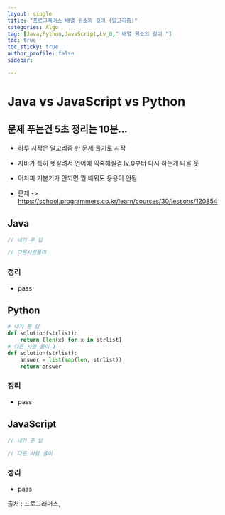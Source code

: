 ```yaml
---
layout: single
title: "프로그래머스 배열 원소의 길이 (알고리즘)"
categories: Algo
tag: [Java,Python,JavaScript,Lv_0," 배열 원소의 길이 "]
toc: true
toc_sticky: true
author_profile: false
sidebar:

---
```

# Java vs JavaScript vs Python
## 문제 푸는건 5초 정리는 10분...

- 하루 시작은 알고리즘 한 문제 풀기로 시작
- 자바가 특히 헷갈려서 언어에 익숙해질겸 lv_0부터 다시 하는게 나을 듯
- 어차피 기본기가 안되면 뭘 배워도 응용이 안됨

- 문제 -> https://school.programmers.co.kr/learn/courses/30/lessons/120854

## Java

```java
// 내가 푼 답

// 다른사람풀이 

```
### 정리
- pass



## Python
```python
# 내가 푼 답
def solution(strlist):
    return [len(x) for x in strlist]
# 다른 사람 풀이 1
def solution(strlist):
    answer = list(map(len, strlist))
    return answer

```
### 정리
- pass



## JavaScript

```javascript
// 내가 푼 답

// 다른 사람 풀이

```
### 정리
- pass


출처 : 프로그래머스,


```java

```